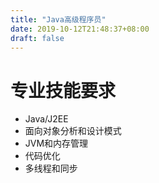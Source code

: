 ```yaml
---
title: "Java高级程序员"
date: 2019-10-12T21:48:37+08:00
draft: false 
---
```


# 专业技能要求
+ Java/J2EE
+ 面向对象分析和设计模式
+ JVM和内存管理
+ 代码优化
+ 多线程和同步
